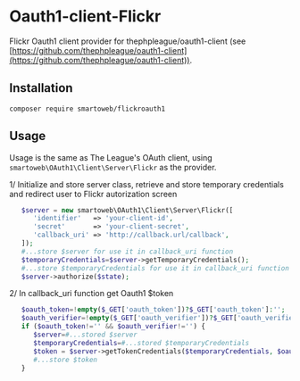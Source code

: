 # Oauth1-client-Flickr
 Flickr Oauth1 client provider for thephpleague/oauth1-client (see [https://github.com/thephpleague/oauth1-client](https://github.com/thephpleague/oauth1-client)).
 
## Installation

```
composer require smartoweb/flickroauth1
```

## Usage

Usage is the same as The League's OAuth client, using `smartoweb\OAuth1\Client\Server\Flickr` as the provider.

1/ Initialize and store server class, retrieve and store temporary credentials and redirect user to Flickr autorization screen

```php
   $server = new smartoweb\OAuth1\Client\Server\Flickr([
      'identifier'   => 'your-client-id',
      'secret'       => 'your-client-secret',
      'callback_uri' => 'http://callback.url/callback',
   ]);
   #...store $server for use it in callback_uri function
   $temporaryCredentials=$server->getTemporaryCredentials();
   #...store $temporaryCredentials for use it in callback_uri function
   $server->authorize($state);
```
 
2/ In callback_uri function get Oauth1 $token
```php
   $oauth_token=!empty($_GET['oauth_token'])?$_GET['oauth_token']:'';
   $oauth_verifier=!empty($_GET['oauth_verifier'])?$_GET['oauth_verifier']:'';
   if ($oauth_token!='' && $oauth_verifier!='') {
      $server=#...stored $server
      $temporaryCredentials=#...stored $temporaryCredentials
      $token = $server->getTokenCredentials($temporaryCredentials, $oauth_token, $oauth_verifier);
      #...store $token  
   }
```

